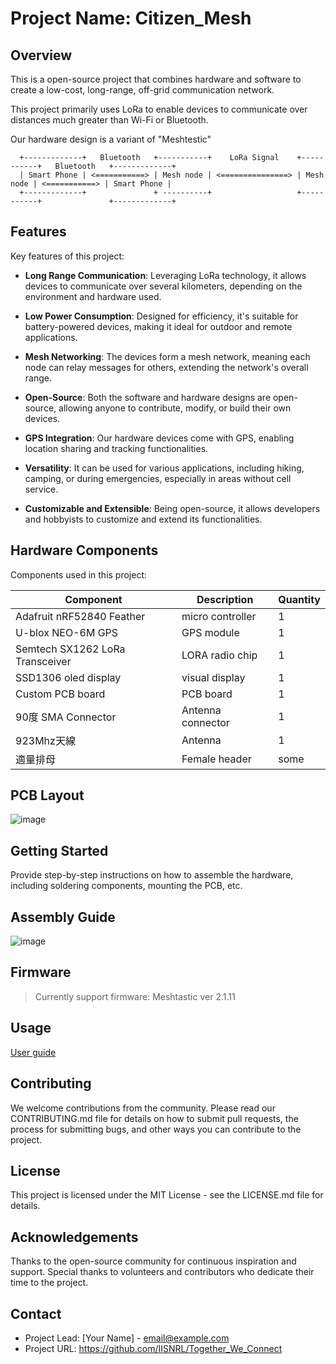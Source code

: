 # Project Name: Citizen_Mesh

## Overview

This is a open-source project that combines hardware and software to create a low-cost, long-range, off-grid communication network. 

This project primarily uses LoRa to enable devices to communicate over distances much greater than Wi-Fi or Bluetooth.

Our hardware design is a variant of "Meshtestic"
```
  +-------------+   Bluetooth   +-----------+    LoRa Signal    +-----------+   Bluetooth   +-------------+  
  | Smart Phone | <===========> | Mesh node | <===============> | Mesh node | <===========> | Smart Phone |  
  +-------------+               + ----------+                   +-----------+               +-------------+  
```

## Features

Key features of this project:

* **Long Range Communication**: Leveraging LoRa technology, it allows devices to communicate over several kilometers, depending on the environment and hardware used.
* **Low Power Consumption**: Designed for efficiency, it's suitable for battery-powered devices, making it ideal for outdoor and remote applications.

* **Mesh Networking**: The devices form a mesh network, meaning each node can relay messages for others, extending the network's overall range.

* **Open-Source**: Both the software and hardware designs are open-source, allowing anyone to contribute, modify, or build their own devices.

* **GPS Integration**: Our hardware devices come with GPS, enabling location sharing and tracking functionalities.

* **Versatility**: It can be used for various applications, including hiking, camping, or during emergencies, especially in areas without cell service.

* **Customizable and Extensible**: Being open-source, it allows developers and hobbyists to customize and extend its functionalities.

## Hardware Components

Components used in this project:


| Component | Description | Quantity |
| -------- | -------- | -------- |
| Adafruit nRF52840 Feather     | micro controller     | 1     |
| U-blox NEO-6M GPS             | GPS module           | 1     |
| Semtech SX1262 LoRa Transceiver| LORA radio chip     | 1     |
| SSD1306 oled display          | visual display       | 1     |
| Custom PCB board              | PCB board            | 1     |
| 90度 SMA Connector            | Antenna connector    | 1     |
| 923Mhz天線                     | Antenna              | 1     |
| 適量排母                       | Female header        | some   |





## PCB Layout

![image](https://github.com/IISNRL/PureLoRaMesh/blob/main/image/new_pcb.png)

## Getting Started

Provide step-by-step instructions on how to assemble the hardware, including soldering components, mounting the PCB, etc.



## Assembly Guide

![image](https://github.com/IISNRL/PureLoRaMesh/blob/main/image/old_hw.jpg)

## Firmware

> Currently support firmware:
> Meshtastic ver 2.1.11 

## Usage

[User guide](https://)


## Contributing

We welcome contributions from the community. Please read our CONTRIBUTING.md file for details on how to submit pull requests, the process for submitting bugs, and other ways you can contribute to the project.

## License

This project is licensed under the MIT License - see the LICENSE.md file for details.

## Acknowledgements

Thanks to the open-source community for continuous inspiration and support. Special thanks to volunteers and contributors who dedicate their time to the project.

## Contact


* Project Lead: [Your Name] - email@example.com
* Project URL: https://github.com/IISNRL/Together_We_Connect


